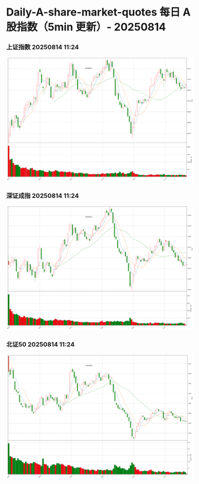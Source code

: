 
# Daily-A-share-market-quotes 每日 A 股指数（5min 更新）- 20250814

### 上证指数 20250814 11:24
![](./fig/2025/8/20250814-sh000001.png)

### 深证成指 20250814 11:24
![](./fig/2025/8/20250814-sz399001.png)

### 北证50 20250814 11:24
![](./fig/2025/8/20250814-bj899050.png)
